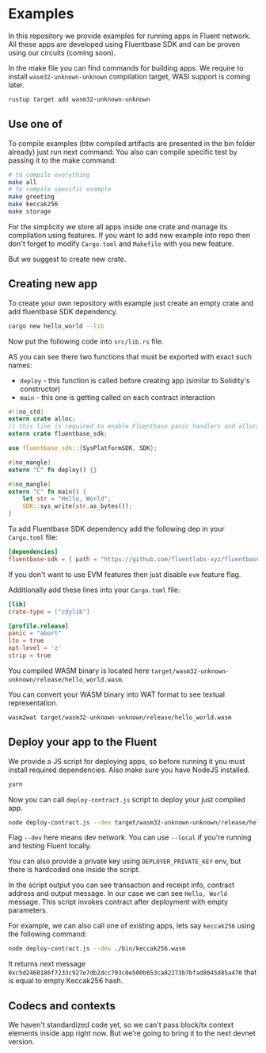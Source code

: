 Examples
========

In this repository we provide examples for running apps in Fluent network.
All these apps are developed using Fluentbase SDK and can be proven using our circuits (coming soon).

In the make file you can find commands for building apps.
We require to install `wasm32-unknown-unknown` compilation target, WASI support is coming later.

```bash
rustup target add wasm32-unknown-unknown
```

## Use one of 

To compile examples (btw compiled artifacts are presented in the bin folder already) just run next command:
You also can compile specific test by passing it to the make command:

```bash
# to compile everything
make all
# to compile specific example
make greeting
make keccak256
make storage
```

For the simplicity we store all apps inside one crate and manage its compilation using features.
If you want to add new example into repo then don't forget to modify `Cargo.toml` and `Makefile` with you new feature.

But we suggest to create new crate.

## Creating new app

To create your own repository with example just create an empty crate and add fluentbase SDK dependency.

```bash
cargo new hello_world --lib
```

Now put the following code into `src/lib.rs` file.

AS you can see there two functions that must be exported with exact such names:
- `deploy` - this function is called before creating app (similar to Solidity's constructor)
- `main` - this one is getting called on each contract interaction

```rust
#![no_std]
extern crate alloc;
// this line is required to enable Fluentbase panic handlers and allocators
extern crate fluentbase_sdk;

use fluentbase_sdk::{SysPlatformSDK, SDK};

#[no_mangle]
extern "C" fn deploy() {}

#[no_mangle]
extern "C" fn main() {
    let str = "Hello, World";
    SDK::sys_write(str.as_bytes());
}
```

To add Fluentbase SDK dependency add the following dep in your `Cargo.toml` file:

```toml
[dependencies]
fluentbase-sdk = { path = "https://github.com/fluentlabs-xyz/fluentbase", default-features = false, features = ["evm"] }
```

If you don't want to use EVM features then just disable `evm` feature flag.

Additionally add these lines into your `Cargo.toml` file:

```toml
[lib]
crate-type = ["cdylib"]

[profile.release]
panic = "abort"
lto = true
opt-level = 'z'
strip = true
```

You compiled WASM binary is located here `target/wasm32-unknown-unknown/release/hello_world.wasm`.

You can convert your WASM binary into WAT format to see textual representation.

```bash
wasm2wat target/wasm32-unknown-unknown/release/hello_world.wasm
```

## Deploy your app to the Fluent

We provide a JS script for deploying apps, so before running it you must install required dependencies.
Also make sure you have NodeJS installed.

```bash
yarn
```

Now you can call `deploy-contract.js` script to deploy your just compiled app.

```bash
node deploy-contract.js --dev target/wasm32-unknown-unknown/release/hello_world.wasm
```

Flag `--dev` here means dev network.
You can use `--local` if you're running and testing Fluent locally.

You can also provide a private key using `DEPLOYER_PRIVATE_KEY` env, but there is hardcoded one inside the script.

In the script output you can see transaction and receipt info, contract address and output message.
In our case we can see `Hello, World` message.
This script invokes contract after deployment with empty parameters.

For example, we can also call one of existing apps, lets say `keccak256` using the following command:

```bash
node deploy-contract.js --dev ./bin/keccak256.wasm
```

It returns next message `0xc5d2460186f7233c927e7db2dcc703c0e500b653ca82273b7bfad8045d85a470` that is equal to empty Keccak256 hash.

## Codecs and contexts

We haven't standardized code yet, so we can't pass block/tx context elements inside app right now.
But we're going to bring it to the next devnet version.